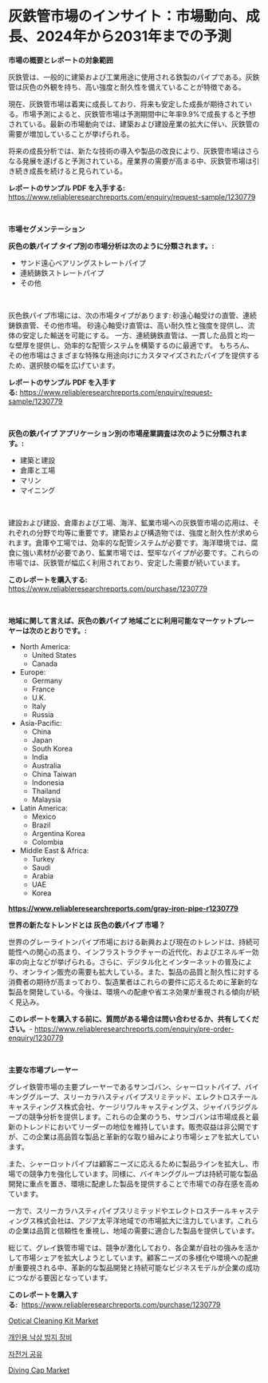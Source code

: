 <p><h1>灰鉄管市場のインサイト：市場動向、成長、2024年から2031年までの予測</h1></p><p><strong>市場の概要とレポートの対象範囲</strong></p>
<p><p>灰鉄管は、一般的に建築および工業用途に使用される鉄製のパイプである。灰鉄管は灰色の外観を持ち、高い強度と耐久性を備えていることが特徴である。</p><p>現在、灰鉄管市場は着実に成長しており、将来も安定した成長が期待されている。市場予測によると、灰鉄管市場は予測期間中に年率9.9%で成長すると予想されている。最新の市場動向では、建築および建設産業の拡大に伴い、灰鉄管の需要が増加していることが挙げられる。</p><p>将来の成長分析では、新たな技術の導入や製品の改良により、灰鉄管市場はさらなる発展を遂げると予測されている。産業界の需要が高まる中、灰鉄管市場は引き続き成長を続けると見られている。</p></p>
<p><strong>レポートのサンプル PDF を入手する:</strong> <a href="https://www.reliableresearchreports.com/enquiry/request-sample/1230779">https://www.reliableresearchreports.com/enquiry/request-sample/1230779</a></p>
<p>&nbsp;</p>
<p><strong>市場セグメンテーション</strong></p>
<p><strong>灰色の鉄パイプ タイプ別の市場分析は次のように分類されます。:</strong></p>
<p><ul><li>サンド遠心ベアリングストレートパイプ</li><li>連続鋳鉄ストレートパイプ</li><li>その他</li></ul></p>
<p>&nbsp;</p>
<p><p>灰色鉄パイプ市場には、次の市場タイプがあります: 砂遠心軸受けの直管、連続鋳鉄直管、その他市場。 砂遠心軸受け直管は、高い耐久性と強度を提供し、流体の安定した輸送を可能にする。 一方、連続鋳鉄直管は、一貫した品質と均一な壁厚を提供し、効率的な配管システムを構築するのに最適です。 もちろん、その他市場はさまざまな特殊な用途向けにカスタマイズされたパイプを提供するため、選択肢の幅を広げています。</p></p>
<p><strong>レポートのサンプル PDF を入手する:</strong>&nbsp;<a href="https://www.reliableresearchreports.com/enquiry/request-sample/1230779">https://www.reliableresearchreports.com/enquiry/request-sample/1230779</a></p>
<p>&nbsp;</p>
<p><strong> 灰色の鉄パイプ アプリケーション別の市場産業調査は次のように分類されます。:</strong></p>
<p><ul><li>建築と建設</li><li>倉庫と工場</li><li>マリン</li><li>マイニング</li></ul></p>
<p>&nbsp;</p>
<p><p>建設および建設、倉庫および工場、海洋、鉱業市場への灰鉄管市場の応用は、それぞれの分野で均等に重要です。建築および構造物では、強度と耐久性が求められます。倉庫や工場では、効率的な配管システムが必要です。海洋環境では、腐食に強い素材が必要であり、鉱業市場では、堅牢なパイプが必要です。これらの市場では、灰鉄管が幅広く利用されており、安定した需要が続いています。</p></p>
<p><strong>このレポートを購入する:</strong>&nbsp; <a href="https://www.reliableresearchreports.com/purchase/1230779">https://www.reliableresearchreports.com/purchase/1230779</a></p>
<p>&nbsp;</p>
<p><strong>地域に関して言えば、灰色の鉄パイプ 地域ごとに利用可能なマーケットプレーヤーは次のとおりです。:</strong></p>
<p><ul>
    <li>
        North America:
        <ul>
            <li>United States</li>
            <li>Canada</li>
        </ul>
    </li>
    <li>
        Europe:
        <ul>
            <li>Germany</li>
            <li>France</li>
            <li>U.K.</li>
            <li>Italy</li>
            <li>Russia</li>
        </ul>
    </li>
    <li>
        Asia-Pacific:
        <ul>
            <li>China</li>
            <li>Japan</li>
            <li>South Korea</li>
            <li>India</li>
            <li>Australia</li>
            <li>China Taiwan</li>
            <li>Indonesia</li>
            <li>Thailand</li>
            <li>Malaysia</li>
        </ul>
    </li>
    <li>
        Latin America:
        <ul>
            <li>Mexico</li>
            <li>Brazil</li>
            <li>Argentina Korea</li>
            <li>Colombia</li>
        </ul>
    </li>
    <li>
        Middle East & Africa:
        <ul>
            <li>Turkey</li>
            <li>Saudi</li>
            <li>Arabia</li>
            <li>UAE</li>
            <li>Korea</li>
        </ul>
    </li>
    </ul></p>
<p><strong><a href="https://www.reliableresearchreports.com/gray-iron-pipe-r1230779">https://www.reliableresearchreports.com/gray-iron-pipe-r1230779</a></strong>&nbsp;</p>
<p><strong>世界の新たなトレンドとは 灰色の鉄パイプ 市場？</strong></p>
<p><p>世界のグレーライトンパイプ市場における新興および現在のトレンドは、持続可能性への関心の高まり、インフラストラクチャーの近代化、およびエネルギー効率の向上などが挙げられる。さらに、デジタル化とインターネットの普及により、オンライン販売の需要も拡大している。また、製品の品質と耐久性に対する消費者の期待が高まっており、製造業者はこれらの要件に応えるために革新的な製品を開発している。今後は、環境への配慮や省エネ効果が重視される傾向が続く見込み。</p></p>
<p><strong>このレポートを購入する前に、質問がある場合は問い合わせるか、共有してください。</strong>- <a href="https://www.reliableresearchreports.com/enquiry/pre-order-enquiry/1230779">https://www.reliableresearchreports.com/enquiry/pre-order-enquiry/1230779</a></p>
<p>&nbsp;</p>
<p><strong>主要な市場プレーヤー</strong></p>
<p><p>グレイ鉄管市場の主要プレーヤーであるサンゴバン、シャーロットパイプ、バイキンググループ、スリーカラハスティパイプスリミテッド、エレクトロスチールキャスティングス株式会社、ケージリワルキャスティングス、ジャイバラジグループの競争分析を提供します。これらの企業のうち、サンゴバンは市場成長と最新のトレンドにおいてリーダーの地位を維持しています。販売収益は非公開ですが、この企業は高品質な製品と革新的な取り組みにより市場シェアを拡大しています。</p><p>また、シャーロットパイプは顧客ニーズに応えるために製品ラインを拡大し、市場での競争力を強化しています。同様に、バイキンググループは持続可能な製品開発に重点を置き、環境に配慮した製品を提供することで市場での存在感を高めています。</p><p>一方で、スリーカラハスティパイプスリミテッドやエレクトロスチールキャスティングス株式会社は、アジア太平洋地域での市場拡大に注力しています。これらの企業は品質と信頼性を重視し、地域の需要に適合した製品を提供しています。</p><p>総じて、グレイ鉄管市場では、競争が激化しており、各企業が自社の強みを活かして市場シェアを拡大しようとしています。顧客ニーズの多様化や環境への配慮が重要視される中、革新的な製品開発と持続可能なビジネスモデルが企業の成功につながる要因となっています。</p></p>
<p><strong>このレポートを購入する:</strong>&nbsp;&nbsp;<a href="https://www.reliableresearchreports.com/purchase/1230779">https://www.reliableresearchreports.com/purchase/1230779</a></p>
<p><p><a href="https://www.linkedin.com/pulse/optical-cleaning-kit-market-outlook-industry-overview-forecast-mprdf?trackingId=N6ZjRW3S0WGFU9Wrg08RXg%3D%3D">Optical Cleaning Kit Market</a></p><p><a href="https://medium.com/@agustinfeil/%EA%B0%9C%EC%9D%B8-%EC%B6%94%EB%9D%BD-%EB%B0%A9%EC%A7%80-%EC%9E%A5%EB%B9%84-%EC%8B%9C%EC%9E%A5-%EA%B7%9C%EB%AA%A8-%EC%8B%9C%EC%9E%A5-%EC%A0%84%EB%A7%9D-%EB%B0%8F-%EC%8B%9C%EC%9E%A5-%EC%98%88%EC%B8%A1-2024%EB%85%84%EB%B6%80%ED%84%B0-2031%EB%85%84%EA%B9%8C%EC%A7%80-46a8dfdb1d97">개인용 낙상 방지 장비</a></p><p><a href="https://medium.com/@agustinfeil/%EC%9E%90%EC%A0%84%EA%B1%B0-%EA%B3%B5%EC%9C%A0-%EC%8B%9C%EC%9E%A5-2031%EB%85%84%EA%B9%8C%EC%A7%80%EC%9D%98-%EC%84%B1%EA%B3%B5%EC%A0%81%EC%9D%B8-%EB%B9%84%EC%A6%88%EB%8B%88%EC%8A%A4-%EC%A0%84%EB%9E%B5-%EC%98%88%EC%B8%A1%EC%9D%84-%EC%9C%84%ED%95%9C-%EC%97%B4%EC%87%A0-ef9dab540ca3">자전거 공유</a></p><p><a href="https://www.linkedin.com/pulse/diving-cap-market-size-reveals-best-marketing-channels-global-bimcf?trackingId=7Jj9ZPPTJFQxRq2w4Q5wVA%3D%3D">Diving Cap Market</a></p></p>